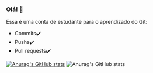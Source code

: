 ### Olá! 👋

<!--
**lucioweb/lucioweb** is a ✨ _special_ ✨ repository because its `README.md` (this file) appears on your GitHub profile.

Here are some ideas to get you started:

- 🔭 I’m currently working on ...
- 🌱 I’m currently learning ...
- 👯 I’m looking to collaborate on ...
- 🤔 I’m looking for help with ...
- 💬 Ask me about ...
- 📫 How to reach me: ...
- 😄 Pronouns: ...
- ⚡ Fun fact: ...
-->
Essa é uma conta de estudante para o aprendizado do Git: 
- Commits✔️
- Pushs✔️
- Pull requests✔️

[![Anurag's GitHub stats](https://github-readme-stats.vercel.app/api?username=lucioweb)](https://github.com/lucioweb/github-readme-stats)
![Anurag's GitHub stats](https://github-readme-stats.vercel.app/api?username=lucioweb&show_icons=true&theme=radical)
